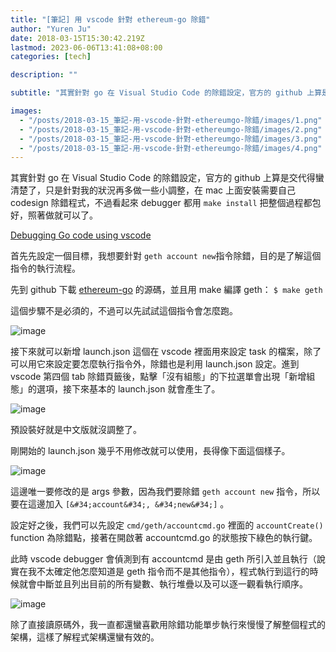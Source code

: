 ```yaml
---
title: "[筆記] 用 vscode 針對 ethereum-go 除錯"
author: "Yuren Ju"
date: 2018-03-15T15:30:42.219Z
lastmod: 2023-06-06T13:41:08+08:00
categories: [tech]

description: ""

subtitle: "其實針對 go 在 Visual Studio Code 的除錯設定，官方的 github 上算是交代得蠻清楚了，只是針對我的狀況再多做一些小調整，在 mac 上面安裝需要自己 codesign 除錯程式，不過看起來 debugger 都用 make install…"

images:
  - "/posts/2018-03-15_筆記-用-vscode-針對-ethereumgo-除錯/images/1.png"
  - "/posts/2018-03-15_筆記-用-vscode-針對-ethereumgo-除錯/images/2.png"
  - "/posts/2018-03-15_筆記-用-vscode-針對-ethereumgo-除錯/images/3.png"
  - "/posts/2018-03-15_筆記-用-vscode-針對-ethereumgo-除錯/images/4.png"
---
```


其實針對 go 在 Visual Studio Code 的除錯設定，官方的 github 上算是交代得蠻清楚了，只是針對我的狀況再多做一些小調整，在 mac 上面安裝需要自己 codesign 除錯程式，不過看起來 debugger 都用 `make install` 把整個過程都包好，照著做就可以了。

[Debugging Go code using vscode](https://github.com/Microsoft/vscode-go/wiki/Debugging-Go-code-using-VS-Code)

首先先設定一個目標，我想要針對 `geth account new`指令除錯，目的是了解這個指令的執行流程。

先到 github 下載 [ethereum-go](https://github.com/ethereum/go-ethereum) 的源碼，並且用 make 編譯 geth：
`$ make geth`

這個步驟不是必須的，不過可以先試試這個指令會怎麼跑。

![image](/posts/2018-03-15_筆記-用-vscode-針對-ethereumgo-除錯/images/1.png#layoutTextWidth)

接下來就可以新增 launch.json 這個在 vscode 裡面用來設定 task 的檔案，除了可以用它來設定要怎麼執行指令外，除錯也是利用 launch.json 設定。進到 vscode 第四個 tab 除錯頁籤後，點擊「沒有組態」的下拉選單會出現「新增組態」的選項，接下來基本的 launch.json 就會產生了。

![image](/posts/2018-03-15_筆記-用-vscode-針對-ethereumgo-除錯/images/2.png#layoutTextWidth)

預設裝好就是中文版就沒調整了。

剛開始的 launch.json 幾乎不用修改就可以使用，長得像下面這個樣子。

![image](/posts/2018-03-15_筆記-用-vscode-針對-ethereumgo-除錯/images/3.png#layoutTextWidth)

這邊唯一要修改的是 args 參數，因為我們要除錯 `geth account new` 指令，所以要在這邊加入 `[&#34;account&#34;, &#34;new&#34;]` 。

設定好之後，我們可以先設定 `cmd/geth/accountcmd.go` 裡面的 `accountCreate()` function 為除錯點，接著在開啟著 accountcmd.go 的狀態按下綠色的執行鍵。

此時 vscode debugger 會偵測到有 accountcmd 是由 geth 所引入並且執行（說實在我不太確定他怎麼知道是 geth 指令而不是其他指令），程式執行到這行的時候就會中斷並且列出目前的所有變數、執行堆疊以及可以逐一觀看執行順序。

![image](/posts/2018-03-15_筆記-用-vscode-針對-ethereumgo-除錯/images/4.png#layoutTextWidth)

除了直接讀原碼外，我一直都還蠻喜歡用除錯功能單步執行來慢慢了解整個程式的架構，這樣了解程式架構還蠻有效的。
